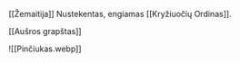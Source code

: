 [[Žemaitija]]
Nustekentas, engiamas [[Kryžiuočių Ordinas]]. 

[[Aušros grapštas]]

![[Pinčiukas.webp]]